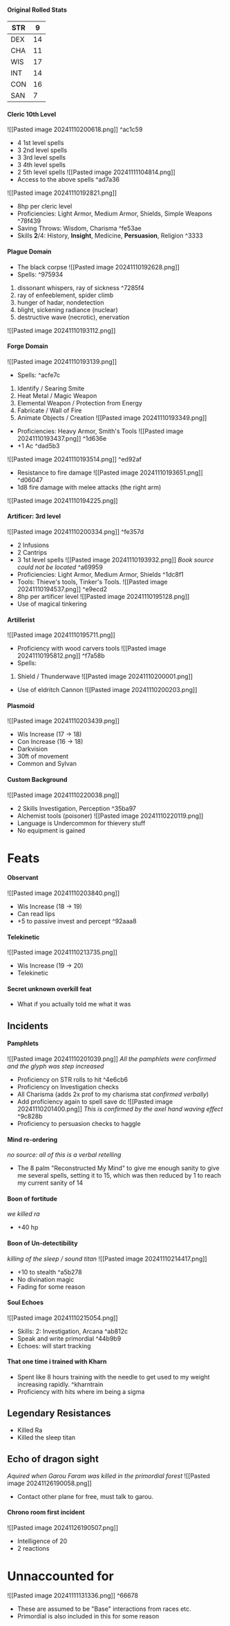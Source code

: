 #### Original Rolled Stats

| STR | 9   |
| --- | --- |
| DEX | 14  |
| CHA | 11  |
| WIS | 17  |
| INT | 14  |
| CON | 16  |
| SAN | 7   |

#### Cleric 10th Level
![[Pasted image 20241110200618.png]] ^ac1c59
- 4 1st level spells
- 3 2nd level spells
- 3 3rd level spells
- 3 4th level spells
- 2 5th level spells
![[Pasted image 20241111104814.png]]
- Access to the above spells ^ad7a36

![[Pasted image 20241110192821.png]]
- 8hp per cleric level
- Proficiencies: Light Armor, Medium Armor, Shields, Simple Weapons ^78f439
- Saving Throws: Wisdom, Charisma ^fe53ae
- Skills **2**/4: History, **Insight**, Medicine, **Persuasion**, Religion ^3333

#### Plague Domain
- The black corpse
![[Pasted image 20241110192628.png]]
- Spells: ^975934
1. dissonant whispers, ray of sickness  ^7285f4
2. ray of enfeeblement, spider climb 
3. hunger of hadar, nondetection 
4. blight, sickening radiance (nuclear) 
5. destructive wave (necrotic), enervation

![[Pasted image 20241110193112.png]]
#### Forge Domain
![[Pasted image 20241110193139.png]]
- Spells: ^acfe7c
1. Identify / Searing Smite
2. Heat Metal / Magic Weapon
3. Elemental Weapon / Protection from Energy
4. Fabricate / Wall of Fire
5. Animate Objects / Creation
![[Pasted image 20241110193349.png]]
- Proficiencies: Heavy Armor, Smith's Tools
![[Pasted image 20241110193437.png]] ^1d636e
- +1 Ac ^dad5b3

![[Pasted image 20241110193514.png]] ^ed92af
- Resistance to fire damage
![[Pasted image 20241110193651.png]] ^d06047
- 1d8 fire damage with melee attacks (the right arm)

![[Pasted image 20241110194225.png]]
#### Artificer: 3rd level
![[Pasted image 20241110200334.png]] ^fe357d
- 2 Infusions
- 2 Cantrips 
- 3 1st level spells
![[Pasted image 20241110193932.png]]
*Book source could not be located* ^a69959
- Proficiencies: Light Armor, Medium Armor, Shields ^1dc8f1
- Tools: Thieve's tools, Tinker's Tools.
![[Pasted image 20241110194537.png]] ^e9ecd2
- 8hp per artificer level
![[Pasted image 20241110195128.png]]
- Use of magical tinkering

#### Artillerist
![[Pasted image 20241110195711.png]]
- Proficiency with wood carvers tools
![[Pasted image 20241110195812.png]] ^f7a58b
- Spells:
1. Shield / Thunderwave
![[Pasted image 20241110200001.png]]
- Use of eldritch Cannon
![[Pasted image 20241110200203.png]]

#### Plasmoid
![[Pasted image 20241110203439.png]]
- Wis Increase (17 -> 18)
- Con Increase (16 -> 18)
- Darkvision
- 30ft of movement
- Common and Sylvan

#### Custom Background
![[Pasted image 20241110220038.png]]
- 2 Skills Investigation, Perception ^35ba97
- Alchemist tools (poisoner)
![[Pasted image 20241110220119.png]]
- Language is Undercommon for thievery stuff
- No equipment is gained 

# Feats

#### Observant
![[Pasted image 20241110203840.png]]
- Wis Increase (18 -> 19)
- Can read lips
- +5 to passive invest and percept ^92aaa8

#### Telekinetic
![[Pasted image 20241110213735.png]]
- Wis Increase (19 -> 20)
- Telekinetic


#### Secret unknown overkill feat
- What if you actually told me what it was

## Incidents

#### Pamphlets
![[Pasted image 20241110201039.png]]
*All the pamphlets were confirmed and the glyph was step increased*
- Proficiency on STR rolls to hit  ^4e6cb6
- Proficiency on Investigation checks
- All Charisma (adds 2x prof to my charisma stat *confirmed verbally*)
- Add proficiency again to spell save dc
![[Pasted image 20241110201400.png]]
*This is confirmed by the axel hand waving effect* ^9c828b
- Proficiency to persuasion checks to haggle

#### Mind re-ordering
*no source: all of this is a verbal retelling*
- The 8 palm "Reconstructed My Mind" to give me enough sanity to give me several spells, setting it to 15, which was then reduced by 1 to reach my current sanity of 14

#### Boon of fortitude
*we killed ra*
- +40 hp

#### Boon of Un-detectibility
*killing of the sleep / sound titan*
![[Pasted image 20241110214417.png]]
- +10 to stealth ^a5b278
- No divination magic
- Fading for some reason

#### Soul Echoes
![[Pasted image 20241110215054.png]]
- Skills: 2: Investigation, Arcana ^ab812c
- Speak and write primordial ^44b9b9
- Echoes: will start tracking

#### That one time i trained with Kharn
- Spent like 8 hours training with the needle to get used to my weight increasing rapidly. ^kharntrain
- Proficiency with hits where im being a sigma

## Legendary Resistances
- Killed Ra
- Killed the sleep titan

## Echo of dragon sight
*Aquired when Garou Faram was killed in the primordial forest*
![[Pasted image 20241126190058.png]]
- Contact other plane for free, must talk to garou.

#### Chrono room first incident
![[Pasted image 20241126190507.png]]
- Intelligence of 20
- 2 reactions

# Unnaccounted for
![[Pasted image 20241111131336.png]] ^66678
- These are assumed to be "Base" interactions from races etc. 
- Primordial is also included in this for some reason
